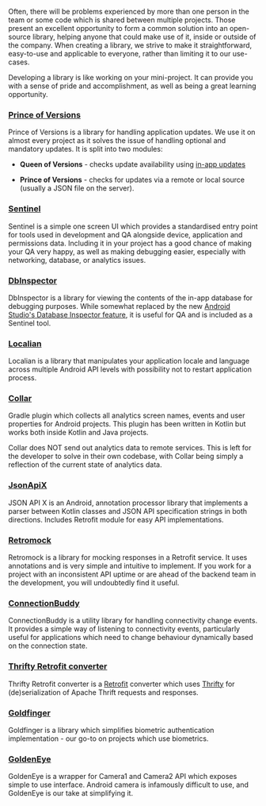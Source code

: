 
Often, there will be problems experienced by more than one person in the team or some code which is shared between multiple projects. Those present an excellent opportunity to form a common solution into an open-source library, helping anyone that could make use of it, inside or outside of the company. When creating a library, we strive to make it straightforward, easy-to-use and applicable to everyone, rather than limiting it to our use-cases. 

Developing a library is like working on your mini-project. It can provide you with a sense of pride and accomplishment, as well as being a great learning opportunity.

### [Prince of Versions](https://github.com/infinum/Android-Prince-of-Versions)
Prince of Versions is a library for handling application updates. We use it on almost every project as it solves the issue of handling optional and mandatory updates. 
It is split into two modules: 

* **Queen of Versions** - checks update availability using [in-app updates](https://developer.android.com/guide/playcore/in-app-updates)

* **Prince of Versions** - checks for updates via a remote or local source (usually a JSON file on the server).

### [Sentinel](https://github.com/infinum/android-sentinel)

Sentinel is a simple one screen UI which provides a standardised entry point for tools used in development and QA alongside device, application and permissions data. Including it in your project has a good chance of making your QA very happy, as well as making debugging easier, especially with networking, database, or analytics issues.

### [DbInspector](https://github.com/infinum/android_dbinspector)

DbInspector is a library for viewing the contents of the in-app database for debugging purposes. While somewhat replaced by the new [Android Studio's Database Inspector feature](https://developer.android.com/studio/preview/features#database-inspector), it is useful for QA and is included as a Sentinel tool.

### [Localian](https://github.com/infinum/android-localian)

Localian is a library that manipulates your application locale and language across multiple Android API levels with possibility not to restart application process.

### [Collar](https://github.com/infinum/android-collar)

Gradle plugin which collects all analytics screen names, events and user properties for Android projects.
This plugin has been written in Kotlin but works both inside Kotlin and Java projects.

Collar does NOT send out analytics data to remote services. This is left for the developer to solve in their own codebase, with Collar being simply a reflection of the current state of analytics data.


### [JsonApiX](https://github.com/infinum/kotlin-jsonapix)

JSON API X is an Android, annotation processor library that implements a parser between Kotlin classes and JSON API specification strings in both directions. Includes Retrofit module for easy API implementations.

### [Retromock](https://github.com/infinum/Retromock)

Retromock is a library for mocking responses in a Retrofit service. It uses annotations and is very simple and intuitive to implement. If you work for a project with an inconsistent API uptime or are ahead of the backend team in the development, you will undoubtedly find it useful. 

### [ConnectionBuddy](https://github.com/zplesac/android_connectionbuddy)

ConnectionBuddy is a utility library for handling connectivity change events. It provides a simple way of listening to connectivity events, particularly useful for applications which need to change behaviour dynamically based on the connection state.

### [Thrifty Retrofit converter](https://github.com/infinum/thrifty-retrofit-converter)

Thrifty Retrofit converter is a [Retrofit](https://github.com/square/retrofit) converter which uses [Thrifty](https://github.com/Microsoft/thrifty) for (de)serialization of Apache Thrift requests and responses.

### [Goldfinger](https://github.com/infinum/Android-Goldfinger)

Goldfinger is a library which simplifies biometric authentication implementation - our go-to on projects which use biometrics.

### [GoldenEye](https://github.com/infinum/Android-GoldenEye)

GoldenEye is a wrapper for Camera1 and Camera2 API which exposes simple to use interface. Android camera is infamously difficult to use, and GoldenEye is our take at simplifying it.
